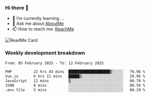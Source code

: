 ### Hi there 👋

- 🌱 I’m currently learning ...
- 💬 Ask me about [AboutMe](https://www.itzcy.com/about)
- 📫 How to reach me: [ReachMe](https://www.itzcy.com/about)

![ReadMe Card](https://github-readme-stats-ten-gilt.vercel.app/api?username=SuperChenYun&show_icons=true&title_color=fff&icon_color=79ff97&text_color=9f9f9f&bg_color=151515&hide_border=true)

### Weekly development breakdown
<!--START_SECTION:waka-->

```txt
From: 05 February 2025 - To: 12 February 2025

PHP          22 hrs 43 mins  ███████████████████▒░░░░░   76.96 %
Vue.js       6 hrs 11 mins   █████▒░░░░░░░░░░░░░░░░░░░   20.96 %
JavaScript   12 mins         ▒░░░░░░░░░░░░░░░░░░░░░░░░   00.70 %
JSON         8 mins          ░░░░░░░░░░░░░░░░░░░░░░░░░   00.50 %
.env file    5 mins          ░░░░░░░░░░░░░░░░░░░░░░░░░   00.29 %
```

<!--END_SECTION:waka-->
